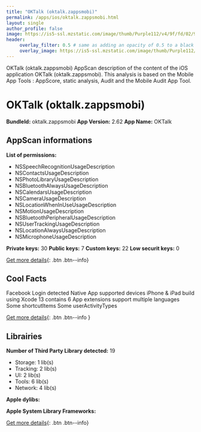 ```yaml
---
title: "OKTalk (oktalk.zappsmobi)"
permalink: /apps/ios/oktalk.zappsmobi.html
layout: single
author_profile: false
image: https://is5-ssl.mzstatic.com/image/thumb/Purple112/v4/9f/fd/02/9ffd02d9-404d-50f5-940d-ea554b07381c/AppIcon-0-0-1x_U007emarketing-0-0-0-7-0-0-sRGB-0-0-0-GLES2_U002c0-512MB-85-220-0-0.png/512x512bb.jpg
header: 
     overlay_filter: 0.5 # same as adding an opacity of 0.5 to a black background
     overlay_image: https://is5-ssl.mzstatic.com/image/thumb/Purple112/v4/9f/fd/02/9ffd02d9-404d-50f5-940d-ea554b07381c/AppIcon-0-0-1x_U007emarketing-0-0-0-7-0-0-sRGB-0-0-0-GLES2_U002c0-512MB-85-220-0-0.png/512x512bb.jpg
---
```

OKTalk (oktalk.zappsmobi) AppScan description of the content of the iOS application OKTalk (oktalk.zappsmobi). This analysis is based on the Mobile App Tools : AppScore, static analysis, Audit and the Mobile Audit App Tool.

# OKTalk (oktalk.zappsmobi)

**BundleId:** oktalk.zappsmobi
**App Version:** 2.62
**App Name:** OKTalk


## AppScan informations 

**List of permissions:** 
- NSSpeechRecognitionUsageDescription
- NSContactsUsageDescription
- NSPhotoLibraryUsageDescription
- NSBluetoothAlwaysUsageDescription
- NSCalendarsUsageDescription
- NSCameraUsageDescription
- NSLocationWhenInUseUsageDescription
- NSMotionUsageDescription
- NSBluetoothPeripheralUsageDescription
- NSUserTrackingUsageDescription
- NSLocationAlwaysUsageDescription
- NSMicrophoneUsageDescription
  
  
**Private keys:** 30
**Public keys:** 7
**Custom keys:** 22
**Low securit keys:** 0
  
[Get more details](/pricing.html){: .btn .btn--info}

## Cool Facts

Facebook Login detected
Native App
supported devices iPhone & iPad
build using Xcode 13
contains 6 App extensions
support multiple languages
Some shortcutItems 
Some userActivityTypes
  
[Get more details](/pricing.html){: .btn .btn--info }

## Librairies 
**Number of Third Party Library detected:** 19
- Storage: 1 lib(s)
- Tracking: 2 lib(s)
- UI: 2 lib(s)
- Tools: 6 lib(s)
- Network: 4 lib(s)


**Apple dylibs:**


**Apple System Library Frameworks:**


  
[Get more details](/pricing.html){: .btn .btn--info}

